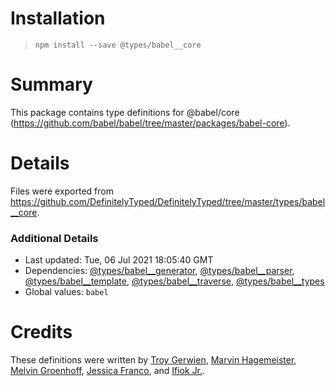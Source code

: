 # Installation
> `npm install --save @types/babel__core`

# Summary
This package contains type definitions for @babel/core (https://github.com/babel/babel/tree/master/packages/babel-core).

# Details
Files were exported from https://github.com/DefinitelyTyped/DefinitelyTyped/tree/master/types/babel__core.

### Additional Details
 * Last updated: Tue, 06 Jul 2021 18:05:40 GMT
 * Dependencies: [@types/babel__generator](https://npmjs.com/package/@types/babel__generator), [@types/babel__parser](https://npmjs.com/package/@types/babel__parser), [@types/babel__template](https://npmjs.com/package/@types/babel__template), [@types/babel__traverse](https://npmjs.com/package/@types/babel__traverse), [@types/babel__types](https://npmjs.com/package/@types/babel__types)
 * Global values: `babel`

# Credits
These definitions were written by [Troy Gerwien](https://github.com/yortus), [Marvin Hagemeister](https://github.com/marvinhagemeister), [Melvin Groenhoff](https://github.com/mgroenhoff), [Jessica Franco](https://github.com/Jessidhia), and [Ifiok Jr.](https://github.com/ifiokjr).

